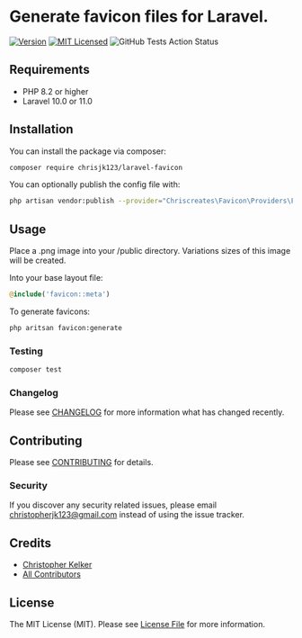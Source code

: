 
# Generate favicon files for Laravel.

[![Version](https://img.shields.io/packagist/v/chrisjk123/laravel-favicon.svg?include_prereleases&style=flat&label=packagist)](https://packagist.org/packages/chrisjk123/laravel-favicon)
[![MIT Licensed](https://img.shields.io/badge/license-MIT-brightgreen.svg?style=flat)](LICENSE.md)
![GitHub Tests Action Status](https://img.shields.io/github/workflow/status/chrisjk123/laravel-favicon/run-tests?style=flat&label=tests)

## Requirements

- PHP 8.2 or higher
- Laravel 10.0 or 11.0

## Installation

You can install the package via composer:

```bash
composer require chrisjk123/laravel-favicon
```

You can optionally publish the config file with:

```bash
php artisan vendor:publish --provider="Chriscreates\Favicon\Providers\FaviconServiceProvider" --tag="favicon-config"
```

## Usage

Place a .png image into your /public directory.
Variations sizes of this image will be created.

Into your base layout file:

```php
@include('favicon::meta')
```

To generate favicons:

```bash
php aritsan favicon:generate
```

### Testing

``` bash
composer test
```

### Changelog

Please see [CHANGELOG](CHANGELOG.md) for more information what has changed recently.

## Contributing

Please see [CONTRIBUTING](CONTRIBUTING.md) for details.

### Security

If you discover any security related issues, please email christopherjk123@gmail.com instead of using the issue tracker.

## Credits

- [Christopher Kelker](https://github.com/chrisjk123)
- [All Contributors](../../contributors)

## License

The MIT License (MIT). Please see [License File](LICENSE.md) for more information.
